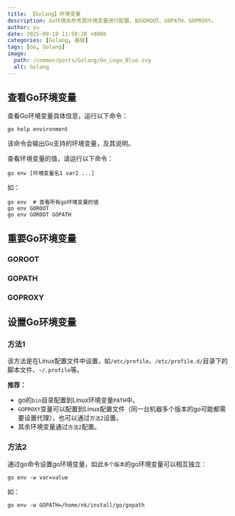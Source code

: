 ```yaml
---
title: 【Golang】环境变量
description: Go环境会参考其环境变量进行配置，如GOROOT、GOPATH、GOPROXY。
author: yu
date: 2025-09-10 11:58:20 +0800
categories: [Golang, 基础]
tags: [Go, Golang]
image:
  path: /common/posts/Golang/Go_Logo_Blue.svg
  alt: Golang
---
```


## 查看Go环境变量

查看Go环境变量具体信息，运行以下命令：
```shell
go help environment
```
该命令会输出Go支持的环境变量，及其说明。

查看环境变量的值，请运行以下命令：
```shell
go env [环境变量名1 var2 ...]
```
如：
```shell
go env  # 查看所有go环境变量的值
go env GOROOT
go env GOROOT GOPATH
```

## 重要Go环境变量

### GOROOT

### GOPATH

### GOPROXY


## 设置Go环境变量

### 方法1

该方法是在Linux配置文件中设置，如`/etc/profile`、`/etc/profile.d/`目录下的脚本文件、`~/.profile`等。

**推荐：**
- go的`bin`目录配置到Linux环境变量`PATH`中。
- `GOPROXY`变量可以配置到Linux配置文件（同一台机器多个版本的go可能都需要设置代理），也可以通过`方法2`设置。
- 其余环境变量通过`方法2`配置。

### 方法2

通过go命令设置go环境变量，如此`多个版本`的go环境变量可以相互独立：
```shell
go env -w var=value
```
如：
```shell
go env -w GOPATH=/home/nk/install/go/gopath
```

